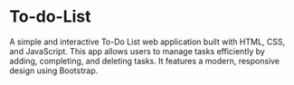 # To-do-List
A simple and interactive To-Do List web application built with HTML, CSS, and JavaScript. This app allows users to manage tasks efficiently by adding, completing, and deleting tasks. It features a modern, responsive design using Bootstrap.
